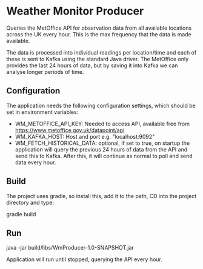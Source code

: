 # Weather Monitor Producer

Queries the MetOffice API for observation data from all available locations across the UK every hour. This is the max frequency that the data is made available. 

The data is processed into individual readings per location/time and each of these is sent to Kafka using the standard Java driver. The MetOffice only provides the last 24 hours of data, but by saving it into Kafka we can analyse longer periods of time. 

## Configuration

The application needs the following configuration settings, which should be set in environment variables:

 - WM_METOFFICE_API_KEY: Needed to access API, available free from https://www.metoffice.gov.uk/datapoint/api
 - WM_KAFKA_HOST: Host and port e.g. "localhost:9092"
 - WM_FETCH_HISTORICAL_DATA: optional, if set to true, on startup the application will query the previous 24 hours of data from the API and send this to Kafka. After this, it will continue as normal to poll and send data every hour.
 
## Build

The project uses gradle, so install this, add it to the path, CD into the project directory and type:

gradle build

## Run

java -jar build/libs/WmProducer-1.0-SNAPSHOT.jar

Application will run until stopped, querying the API every hour. 

